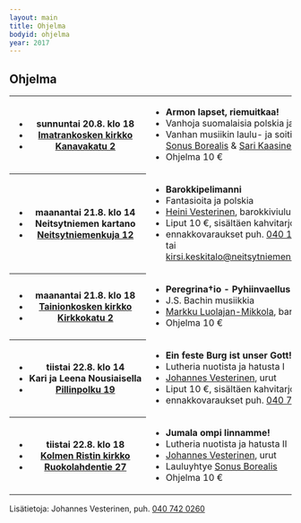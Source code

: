 ```yaml
---
layout: main
title: Ohjelma
bodyid: ohjelma
year: 2017
---
```

## Ohjelma

<table>
<tr><th><ul>
<li>sunnuntai&nbsp;20.8.&nbsp;klo&nbsp;18</li>
<li><a href="../kirkot/">Imatrankosken&nbsp;kirkko</a></li>
<li><a href="http://maps.google.fi/?q=Kanavakatu+2,+Imatra">Kanavakatu 2</a></li>
</ul></th>

<td><ul>
<li><b>Armon lapset, riemuitkaa!</b></li>
<li>Vanhoja suomalaisia polskia ja virsiä</li>
<li>Vanhan musiikin laulu- ja soitinyhtye <a href="../esiintyjat/sonus-borealis/">Sonus Borealis</a> &amp; 
<a href="http://www.sarikaasinen.com/fi/etusivu/sari+kaasinen/">Sari Kaasinen</a></li>
<li>Ohjelma 10 €</li>
</ul></td></tr>


<tr><th><ul>
<li>maanantai&nbsp;21.8.&nbsp;klo&nbsp;14</li>
<li>Neitsytniemen kartano</li>
<li><a href="http://maps.google.fi/?q=Neitsytniemen+kartano">Neitsytniemenkuja 12</a></li>
</ul></th>

<td><ul>
<li><b>Barokkipelimanni</b></li>
<li>Fantasioita ja polskia</li>
<li><a href="../esiintyjat/vesteriset/#heini">Heini Vesterinen</a>, barokkiviulu</li>
<li>Liput 10 €, sisältäen kahvitarjoilun,</li>
<li>ennakkovaraukset puh.
<a href="tel:+358401591911">040 159 1911</a>, tai
<a href="mailto:kirsi.keskitalo@neitsytniemenkartano.com">kirsi.keskitalo@neitsytniemenkartano.com</a></li>
</ul></td></tr>


<tr><th><ul>
<li>maanantai&nbsp;21.8.&nbsp;klo&nbsp;18</li>
<li><a href="../kirkot/">Tainionkosken&nbsp;kirkko</a></li>
<li><a href="http://maps.google.fi/?q=Kirkkokatu+2,+Imatra">Kirkkokatu 2</a></li>
</ul></th>

<td><ul>
<li><b>Peregrina†io - Pyhiinvaellus</b></li>
<li>J.S. Bachin musiikkia</li>
<li><a href="../esiintyjat/markku-luolajan-mikkola/">Markku Luolajan-Mikkola</a>, barokkisello</li>
<li>Ohjelma 10 €</li>
</ul></td></tr>


<tr><th><ul>
<li>tiistai&nbsp;22.8.&nbsp;klo&nbsp;14</li>
<li>Kari&nbsp;ja&nbsp;Leena&nbsp;Nousiaisella</li>
<li><a href="http://maps.google.fi/?q=Pillinpolku+19,+Imatra">
Pillinpolku 19</a></li>
</ul></th>

<td><ul>
<li><b>Ein feste Burg ist unser Gott!</b></li>
<li>Lutheria nuotista ja hatusta I</li>
<li><a href="../esiintyjat/vesteriset/">Johannes Vesterinen</a>, urut</li>
<li>Liput 10 €, sisältäen kahvitarjoilun, </li>
<li>ennakkovaraukset puh. <a href="tel:+358407515515">040 751 5515</a></li>
</ul></td></tr>


<tr><th><ul>
<li>tiistai&nbsp;22.8.&nbsp;klo&nbsp;18</li>
<li><a href="../kirkot/">Kolmen&nbsp;Ristin&nbsp;kirkko</a></li>
<li><a href="http://maps.google.fi/?q=Ruokolahdentie+27,+Imatra">
Ruokolahdentie 27</a></li>
</ul></th>

<td><ul>
<li><b>Jumala ompi linnamme!</b></li>
<li>Lutheria nuotista ja hatusta II</li>
<li><a href="../esiintyjat/vesteriset/">Johannes Vesterinen</a>, urut</li>
<li>Lauluyhtye <a href="../esiintyjat/sonus-borealis/">Sonus Borealis</a></li>
<li>Ohjelma 10 €</li>
</ul></td></tr>

</table>


Lisätietoja: Johannes Vesterinen, puh.
<a href="tel:+358407420260">040 742 0260</a>
